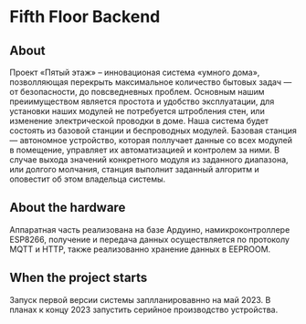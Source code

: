 # Fifth Floor Backend
## About

Проект «Пятый этаж» – инновационая система «умного дома», позволляющая  перекрыть максимальное количество бытовых задач — от безопасности, до повсведневных проблем. Основным нашим преиимуществом является простота и удобство эксплуатации, для установки наших  модулей не потребуется штробления стен, или изменение электрической проводки в доме.
Наша система будет состоять из базовой станции и беспроводных модулей.
Базовая станция — автономное устройство, которая поллучает данные со всех модулей в помещение, управляет их автоматизацией и контролем за ними. В случае выхода значений конкретного модуля из заданного диапазона, или долгого молчания, станция выполнит заданный алгоритм и оповестит об этом владельца системы.

## About the hardware

Аппаратная часть реализована на базе Ардуино, намикроконтроллере ESP8266, получение и передача данных осуществляется по протоколу MQTT и HTTP, также реализованно хранение данных в EEPROOM.

## When the project starts

Запуск первой версии системы заплланировавнно на май 2023. В планах к концу 2023 запустить серийное производство устройства.
